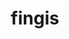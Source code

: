 ---
title: "fingis"
description: "Finland GIS tools for R"
link: https://github.com/ropengov/fingis
github: https://github.com/ropengov/fingis
category: ropengov
tutorial: true
---